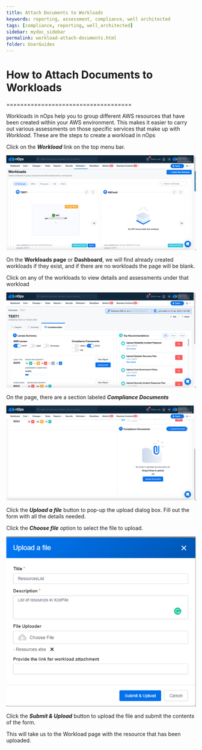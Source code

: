 ```yaml
---
title: Attach Documents to Workloads
keywords: reporting, assessment, compliance, well architected
tags: [compliance, reporting, well_architected]
sidebar: mydoc_sidebar
permalink: workload-attach-documents.html
folder: UserGuides
---
```


# How to Attach Documents to Workloads #
====================================

Workloads in nOps help you to group different AWS resources that have been created within your AWS environment. This makes it easier to carry out various assessments on those specific services that make up with _Workload_. These are the steps to create a workload in nOps

Click on the **_Workload_** link on the top menu bar.

![](/tmpimg/workloads-list.png)

On the **Workloads page** or **Dashboard**, we will find already created workloads if they exist, and if there are no workloads the page will be blank.

Click on any of the workloads to view details and assessments under that workload

![](/tmpimg/workload-selected.png)

On the page, there are a section labeled **_Compliance Documents_**

![](/tmpimg/work-load-attachments.png)

Click the **_Upload a file_** button to pop-up the upload dialog box. Fill out the form with all the details needed.

Click the **_Choose file_** option to select the file to upload.

![](/tmpimg/attach-doc-prompt.png)

Click the **_Submit & Upload_** button to upload the file and submit the contents of the form.

This will take us to the Workload page with the resource that has been uploaded.